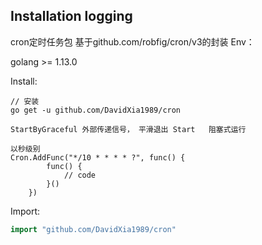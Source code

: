 ## Installation logging

cron定时任务包
基于github.com/robfig/cron/v3的封装
Env：

golang >= 1.13.0

Install:

```
// 安装
go get -u github.com/DavidXia1989/cron
```

``
    StartByGraceful 外部传递信号， 平滑退出
    Start   阻塞式运行
``
```
以秒级别
Cron.AddFunc("*/10 * * * * ?", func() {
		func() {
			// code
		}()
	})
```

Import:

```go
import "github.com/DavidXia1989/cron"
```